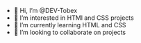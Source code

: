 - 👋 Hi, I’m @DEV-Tobex
- 👀 I’m interested in HTMl and CSS projects
- 🌱 I’m currently learning HTML and CSS
- 💞️ I’m looking to collaborate on projects
  

<!---
DEV-Tobex/DEV-Tobex is a ✨ special ✨ repository because its `README.md` (this file) appears on your GitHub profile.
You can click the Preview link to take a look at your changes.
--->
